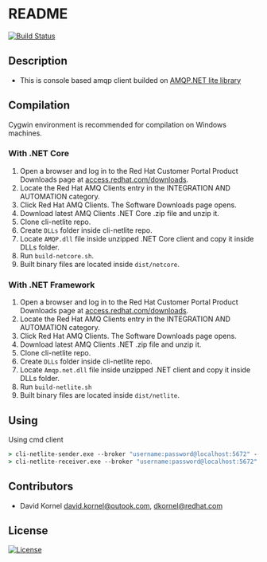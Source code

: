 # README #

[![Build Status](https://travis-ci.org/rh-messaging/cli-netlite.svg?branch=master)](https://travis-ci.org/rh-messaging/cli-netlite)

## Description ##

* This is console based amqp client builded on [AMQP.NET lite library](https://github.com/Azure/amqpnetlite)

## Compilation ##

Cygwin environment is recommended for compilation on Windows machines.

### With .NET Core ###

1. Open a browser and log in to the Red Hat Customer Portal Product Downloads page at [access.redhat.com/downloads](https://access.redhat.com/downloads).
2. Locate the Red Hat AMQ Clients entry in the INTEGRATION AND AUTOMATION category.
3. Click Red Hat AMQ Clients. The Software Downloads page opens.
4. Download latest AMQ Clients .NET Core .zip file and unzip it.
5. Clone cli-netlite repo.
6. Create `DLLs` folder inside cli-netlite repo.
7. Locate `AMQP.dll` file inside unzipped .NET Core client and copy it inside DLLs folder.
8. Run `build-netcore.sh`.
9. Built binary files are located inside `dist/netcore`.

### With .NET Framework ###

1. Open a browser and log in to the Red Hat Customer Portal Product Downloads page at [access.redhat.com/downloads](https://access.redhat.com/downloads).
2. Locate the Red Hat AMQ Clients entry in the INTEGRATION AND AUTOMATION category.
3. Click Red Hat AMQ Clients. The Software Downloads page opens.
4. Download latest AMQ Clients .NET .zip file and unzip it.
5. Clone cli-netlite repo.
6. Create `DLLs` folder inside cli-netlite repo.
7. Locate `Amqp.net.dll` file inside unzipped .NET client and copy it inside DLLs folder.
8. Run `build-netlite.sh`
9. Built binary files are located inside `dist/netlite`.

## Using ##

Using cmd client

```cmd
> cli-netlite-sender.exe --broker "username:password@localhost:5672" --address "queue_test" --count 2 --msg-content "text message" --log-msgs dict
> cli-netlite-receiver.exe --broker "username:password@localhost:5672" --address "queue_test" --count 2 --log-msgs dict
```

## Contributors ##

* David Kornel <david.kornel@outook.com>, <dkornel@redhat.com>

## License ##

[![License](https://img.shields.io/badge/License-Apache%202.0-blue.svg)](https://opensource.org/licenses/Apache-2.0)
